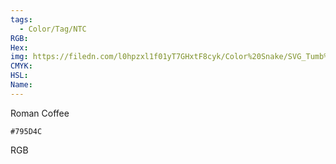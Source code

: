 ```yaml
---
tags:
  - Color/Tag/NTC
RGB:
Hex:
img: https://filedn.com/l0hpzxl1f01yT7GHxtF8cyk/Color%20Snake/SVG_Tumb%20Mass%20No%20Name/795D4C.svg
CMYK:
HSL:
Name:
---
```

Roman Coffee
```palette
#795D4C
```
RGB
